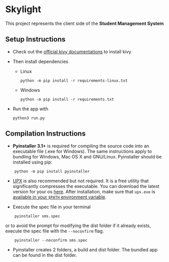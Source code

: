 # Skylight
This project represents the client side of the **Student Management System** 

## Setup Instructions
+ Check out the [official kivy documentations](https://kivy.org/doc/stable/gettingstarted/installation.html) to install kivy

+ Then install dependencies

  + Linux  
    ```
    python -m pip install -r requirements-linux.txt
    ```
  
  + Windows   
    ```
    python -m pip install -r requirements.txt
    ```
  
+ Run the app with 
  ```
  python3 run.py
  ```


## Compilation Instructions
* **Pyinstaller 3.1+** is required for compiling the source code into an executable file (.exe for Windows). The same instructions apply to bundling for Windows, Mac OS X and GNU/Linux. Pyinstaller should be installed using pip:
```
    python -m pip install pyinstaller
```

* [UPX](https://upx.github.io/) is also recommended but not required. It is a free utility that significantly compresses the executable. You can download the latest version for your os [here](https://github.com/upx/upx/releases/). After installation, make sure that `upx.exe` is [available in your `$PATH` environment variable](https://www.java.com/en/download/help/path.xml).

* Execute the spec file in your terminal
```
    pyinstaller sms.spec
```
or to avoid the prompt for modifying the dist folder if it already exists, execute the spec file with the `--noconfirm` flag.
```
    pyinstaller --noconfirm sms.spec
```

* Pyinstaller creates 2 folders, a build and dist folder. The bundled app can be found in the dist folder.
